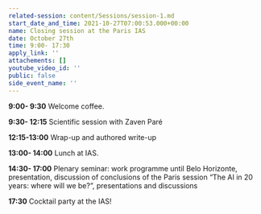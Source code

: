 ```yaml
---
related-session: content/Sessions/session-1.md
start_date_and_time: 2021-10-27T07:00:53.000+00:00
name: Closing session at the Paris IAS
date: October 27th
time: 9:00- 17:30
apply_link: ''
attachements: []
youtube_video_id: ''
public: false
side_event_name: ''
---
```


**9:00- 9:30** Welcome coffee.

**9:30- 12:15** Scientific session with Zaven Paré

**12:15-13:00** Wrap-up and authored write-up

**13:00- 14:00** Lunch at IAS.

**14:30- 17:00** Plenary seminar: work programme until Belo Horizonte, presentation, discussion of conclusions of the Paris session “The AI in 20 years: where will we be?”, presentations and discussions

**17:30** Cocktail party at the IAS!